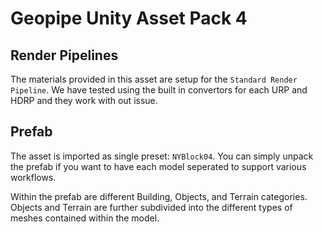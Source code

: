 # Geopipe Unity Asset Pack 4


## Render Pipelines

The materials provided in this asset are setup for the `Standard Render Pipeline`.
We have tested using the built in convertors for each URP and HDRP and they work with out issue.

## Prefab

The asset is imported as single preset: `NYBlock04`. You can simply unpack the prefab if you want to have each model seperated to support various workflows.

Within the prefab are different Building, Objects, and Terrain categories. Objects and Terrain are further subdivided into the different types of meshes contained within the model.